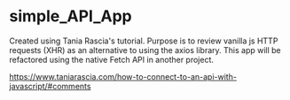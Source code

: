 # simple_API_App
Created using Tania Rascia's tutorial. Purpose is to review vanilla js HTTP requests (XHR) as an alternative to using the axios library. This app will be refactored using the native Fetch API in another project.

https://www.taniarascia.com/how-to-connect-to-an-api-with-javascript/#comments 